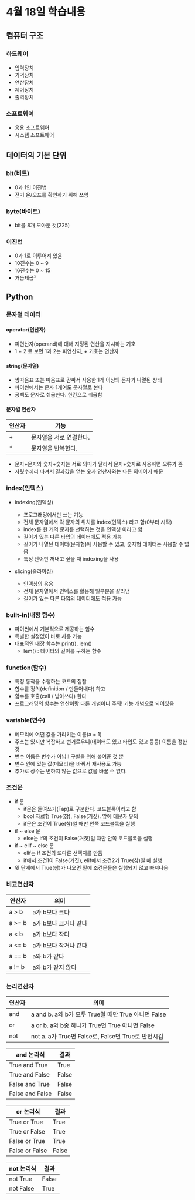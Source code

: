 # 4월 18일 학습내용
## 컴퓨터 구조
### 하드웨어
- 입력장치
- 기억장치
- 연산장치
- 제어장치
- 출력장치
### 소프트웨어
- 응용 소프트웨어
- 시스템 소프트웨어
## 데이터의 기본 단위
### bit(비트)
- 0과 1인 이진법
- 전기 온/오프를 확인하기 위해 쓰임
### byte(바이트)
- bit를 8개 모아둔 것(225)
### 이진법
- 0과 1로 이루어져 있음
- 10진수는 0 ~ 9
- 16진수는 0 ~ 15
- 거듭제곱²
## Python
### 문자열 데이터
#### operator(연산자)
- 피연산자(operand)에 대해 지정된 연산을 지시하는 기호
- 1 + 2 로 보면 1과 2는 피연산자, + 기호는 연산자
#### string(문자열)
- 쌍따음표 또는 따음표로 감싸서 사용한 1개 이상의 문자가 나열된 상태
- 파이썬에서는 문자 1개여도 문자열로 본다
- 공백도 문자로 취급한다. 한칸으로 취급함
#### 문자열 연산자
연산자 | 기능
-------|-----
\+ | 문자열을 서로 연결한다.
\* | 문자열을 반복한다.
- 문자+문자와 숫자+숫자는 서로 의미가 달라서 문자+숫자로 사용하면 오류가 뜸
- 자릿수끼리 따져서 결과값을 얻는 숫자 연산자와는 다른 의미이기 때문
### index(인덱스)
- indexing(인덱싱)
  - 프로그래밍에서만 쓰는 기능
  - 전체 문자열에서 각 문자의 위치를 index(인덱스) 라고 함(0부터 시작)
  - index를 한 개의 문자를 선택하는 것을 인덱싱 이라고 함
  - 길이가 있는 다른 타입의 데이터에도 적용 가능
  - 길이가 나열된 데이터(문자형)에 사용할 수 있고, 숫자형 데이터는 사용할 수 없음
  - 특정 단어만 꺼내고 싶을 때 indexing을 사용
   
- slicing(슬라이싱)
  - 인덱싱의 응용
  - 전체 문자열에서 인덱스를 활용해 일부분을 잘라냄
  - 길이가 있는 다른 타입의 데이터에도 적용 가능
### built-in(내장 함수)
- 파이썬에서 기본적으로 제공하는 함수 
- 특별한 설정없이 바로 사용 가능
- 대표적인 내장 함수는 print(), lem()
  - lem() : 데이터의 길이를 구하는 함수
### function(함수)
- 특정 동작을 수행하는 코드의 집합
- 합수를 정의(definition / 만들어내다) 하고 
- 함수를 호출(call / 받아쓰다) 한다
- 프로그래밍의 함수는 연산이랑 다른 개념이니 주의! 기능 개념으로 되어있음
### variable(변수)
- 메모리에 어떤 값을 가리키는 이름(a = 1)
- 주소는 있지만 복잡하고 번거로우니(데이터도 있고 타입도 있고 등등) 이름을 정한 것
- 변수 이름은 변수가 아님!! 구별을 위해 붙여준 것 뿐
- 변수 안에 있는 값(메모리)을 바꿔서 재사용도 가능 
- 추가로 상수는 변하지 않는 값으로 값을 바꿀 수 없다. 

### 조건문 
- if 문
  - if문은 들여쓰기(Tap)로 구분한다. 코드블록이라고 함
  - bool 자료형 True(참), False(거짓). 앞에 대문자 유의
  - if문은 조건이 True(참)일 때만 안쪽 코드블록을 실행
- if ~ else 문
  - else는 if의 조건이 False(거짓)일 때만 안쪽 코드블록을 실행
- if ~ elif ~ else 문
  - elif는 if 조건의 또다른 선택지를 만듬
  - if에서 조건1이 False(거짓), elif에서 조건2가 True(참)일 때 실행
- 윗 단계에서 True(참)가 나오면 밑에 조건문들은 실행되지 않고 빠져나옴

### 비교연산자
연산자 | 의미
-------|-----
a > b | a가 b보다 크다
a >= b | a가 b보다 크거나 같다
a < b | a가 b보다 작다
a <= b | a가 b보다 작거나 같다
a == b | a와 b가 같다
a != b | a와 b가 같지 않다
### 논리연산자
연산자 | 의미
-------|-----
and | a and b. a와 b가 모두 True일 때만 True 아니면 False
or | a or b. a와 b중 하나가 True면 True 아니면 False
not | not a. a가 True면 False로, False면 True로 반전시킴

and 논리식 | 결과
-------|-----
True and True | True
True and False | False
False and True | False
False and False | False

or 논리식 | 결과
-------|-----
True or True | True
True or False | True
False or True | True
False or False | False

not 논리식 | 결과
-------|-----
not True | False
not False | True
